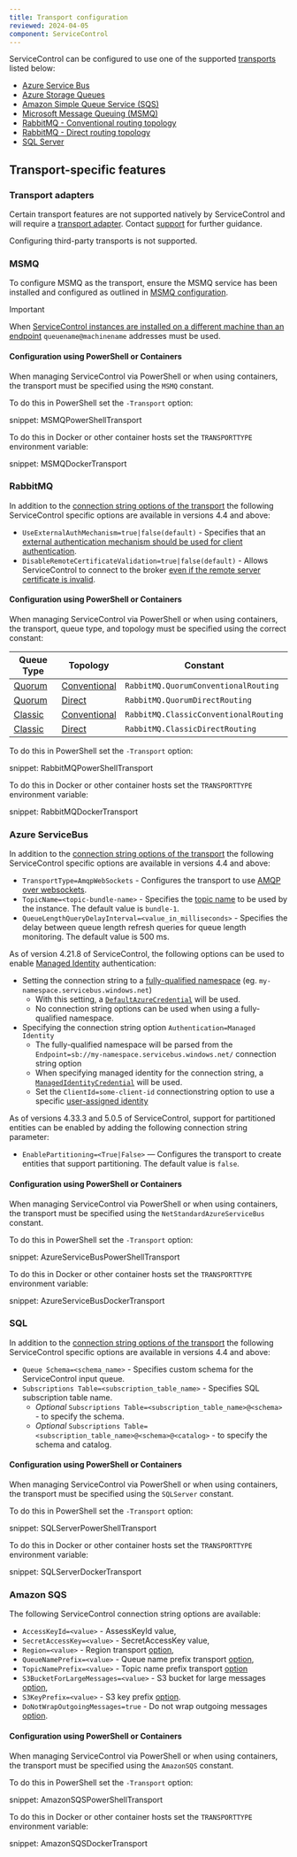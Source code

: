 ```yaml
---
title: Transport configuration
reviewed: 2024-04-05
component: ServiceControl
---
```

ServiceControl can be configured to use one of the supported [transports](/transports/) listed below:

* [Azure Service Bus](/transports/azure-service-bus)
* [Azure Storage Queues](/transports/azure-storage-queues/)
* [Amazon Simple Queue Service (SQS)](/transports/sqs/)
* [Microsoft Message Queuing (MSMQ)](/transports/msmq/)
* [RabbitMQ - Conventional routing topology](/transports/rabbitmq/routing-topology.md#conventional-routing-topology)
* [RabbitMQ - Direct routing topology](/transports/rabbitmq/routing-topology.md#direct-routing-topology)
* [SQL Server](/transports/sql/)

## Transport-specific features

### Transport adapters

Certain transport features are not supported natively by ServiceControl and will require a [transport adapter](/servicecontrol/transport-adapter). Contact [support](https://particular.net/support) for further guidance.

Configuring third-party transports is not supported.

### MSMQ

To configure MSMQ as the transport, ensure the MSMQ service has been installed and configured as outlined in [MSMQ configuration](/transports/msmq/#msmq-configuration).

> [!IMPORTANT]
> When [ServiceControl instances are installed on a different machine than an endpoint](/transports/msmq/routing.md#when-servicecontrol-is-installed-on-a-different-server) `queuename@machinename` addresses must be used.

#### Configuration using PowerShell or Containers

When managing ServiceControl via PowerShell or when using containers, the transport must be specified using the `MSMQ` constant.

To do this in PowerShell set the `-Transport` option:

snippet: MSMQPowerShellTransport

To do this in Docker or other container hosts set the `TRANSPORTTYPE` environment variable:

snippet: MSMQDockerTransport

### RabbitMQ

In addition to the [connection string options of the transport](/transports/rabbitmq/connection-settings.md) the following ServiceControl specific options are available in versions 4.4 and above:

* `UseExternalAuthMechanism=true|false(default)` - Specifies that an [external authentication mechanism should be used for client authentication](/transports/rabbitmq/connection-settings.md#transport-layer-security-support-external-authentication).
* `DisableRemoteCertificateValidation=true|false(default)` - Allows ServiceControl to connect to the broker [even if the remote server certificate is invalid](/transports/rabbitmq/connection-settings.md#transport-layer-security-support-remote-certificate-validation).

#### Configuration using PowerShell or Containers

When managing ServiceControl via PowerShell or when using containers, the transport, queue type, and topology must be specified using the correct constant:

| Queue Type | Topology | Constant |
| --- | --- | --- |
| [Quorum](https://www.rabbitmq.com/docs/quorum-queues) | [Conventional](/transports/rabbitmq/routing-topology.md#conventional-routing-topology) | `RabbitMQ.QuorumConventionalRouting` |
| [Quorum](https://www.rabbitmq.com/docs/quorum-queues) | [Direct](/transports/rabbitmq/routing-topology.md#direct-routing-topology) | `RabbitMQ.QuorumDirectRouting` |
| [Classic](https://www.rabbitmq.com/docs/classic-queues) | [Conventional](/transports/rabbitmq/routing-topology.md#conventional-routing-topology) | `RabbitMQ.ClassicConventionalRouting` |
| [Classic](https://www.rabbitmq.com/docs/classic-queues) | [Direct](/transports/rabbitmq/routing-topology.md#direct-routing-topology) | `RabbitMQ.ClassicDirectRouting` |

To do this in PowerShell set the `-Transport` option:

snippet: RabbitMQPowerShellTransport

To do this in Docker or other container hosts set the `TRANSPORTTYPE` environment variable:

snippet: RabbitMQDockerTransport

### Azure ServiceBus

In addition to the [connection string options of the transport](/transports/azure-service-bus/configuration.md#configuring-an-endpoint) the following ServiceControl specific options are available in versions 4.4 and above:

* `TransportType=AmqpWebSockets` - Configures the transport to use [AMQP over websockets](/transports/azure-service-bus/configuration.md#connectivity).
* `TopicName=<topic-bundle-name>` - Specifies the [topic name](/transports/azure-service-bus/configuration.md#entity-creation) to be used by the instance. The default value is `bundle-1`.
* `QueueLengthQueryDelayInterval=<value_in_milliseconds>` - Specifies the delay between queue length refresh queries for queue length monitoring. The default value is 500 ms.

As of version 4.21.8 of ServiceControl, the following options can be used to enable [Managed Identity](https://docs.microsoft.com/en-us/azure/active-directory/managed-identities-azure-resources/overview) authentication:

* Setting the connection string to a [fully-qualified namespace](https://docs.microsoft.com/en-us/dotnet/api/azure.messaging.servicebus.servicebusclient.fullyqualifiednamespace) (eg. `my-namespace.servicebus.windows.net`)
  * With this setting, a [`DefaultAzureCredential`](https://docs.microsoft.com/en-us/dotnet/api/azure.identity.defaultazurecredential) will be used.
  * No connection string options can be used when using a fully-qualified namespace.
* Specifying the connection string option `Authentication=Managed Identity`
  * The fully-qualified namespace will be parsed from the `Endpoint=sb://my-namespace.servicebus.windows.net/` connection string option
  * When specifying managed identity for the connection string, a [`ManagedIdentityCredential`](https://docs.microsoft.com/en-us/dotnet/api/azure.identity.managedidentitycredential) will be used.
  * Set the `ClientId=some-client-id` connectionstring option to use a specific [user-assigned identity](https://docs.microsoft.com/en-us/azure/active-directory/managed-identities-azure-resources/overview#managed-identity-types)

As of versions 4.33.3 and 5.0.5 of ServiceControl, support for partitioned entities can be enabled by adding the following connection string parameter:

* `EnablePartitioning=<True|False>` — Configures the transport to create entities that support partitioning. The default value is `false`.

#### Configuration using PowerShell or Containers

When managing ServiceControl via PowerShell or when using containers, the transport must be specified using the `NetStandardAzureServiceBus` constant.

To do this in PowerShell set the `-Transport` option:

snippet: AzureServiceBusPowerShellTransport

To do this in Docker or other container hosts set the `TRANSPORTTYPE` environment variable:

snippet: AzureServiceBusDockerTransport

### SQL

In addition to the [connection string options of the transport](/transports/sql/connection-settings.md#connection-configuration) the following ServiceControl specific options are available in versions 4.4 and above:

* `Queue Schema=<schema_name>` - Specifies custom schema for the ServiceControl input queue.
* `Subscriptions Table=<subscription_table_name>` - Specifies SQL subscription table name.
  * *Optional* `Subscriptions Table=<subscription_table_name>@<schema>` - to specify the schema.
  * *Optional* `Subscriptions Table=<subscription_table_name>@<schema>@<catalog>` - to specify the schema and catalog.

#### Configuration using PowerShell or Containers

When managing ServiceControl via PowerShell or when using containers, the transport must be specified using the `SQLServer` constant.

To do this in PowerShell set the `-Transport` option:

snippet: SQLServerPowerShellTransport

To do this in Docker or other container hosts set the `TRANSPORTTYPE` environment variable:

snippet: SQLServerDockerTransport

### Amazon SQS

The following ServiceControl connection string options are available:

* `AccessKeyId=<value>` - AssessKeyId value,
* `SecretAccessKey=<value>` - SecretAccessKey value,
* `Region=<value>` - Region transport [option](/transports/sqs/configuration-options.md#region),
* `QueueNamePrefix=<value>` - Queue name prefix transport [option](/transports/sqs/configuration-options.md#queue-name-prefix),
* `TopicNamePrefix=<value>` - Topic name prefix transport [option](/transports/sqs/configuration-options.md#topic-name-prefix)
* `S3BucketForLargeMessages=<value>` - S3 bucket for large messages [option](/transports/sqs/configuration-options.md#offload-large-messages-to-s3),
* `S3KeyPrefix=<value>` - S3 key prefix [option](/transports/sqs/configuration-options.md#offload-large-messages-to-s3-key-prefix).
* `DoNotWrapOutgoingMessages=true` - Do not wrap outgoing messages [option](/transports/sqs/configuration-options.md#do-not-wrap-message-payload-in-a-transport-envelope).

#### Configuration using PowerShell or Containers

When managing ServiceControl via PowerShell or when using containers, the transport must be specified using the `AmazonSQS` constant.

To do this in PowerShell set the `-Transport` option:

snippet: AmazonSQSPowerShellTransport

To do this in Docker or other container hosts set the `TRANSPORTTYPE` environment variable:

snippet: AmazonSQSDockerTransport